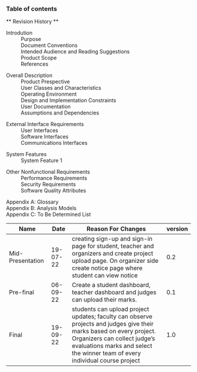 ### Table of contents

** Revision History **

<dl>
    <dt>Introdution</dt>
    <dd>Purpose</dd>
    <dd>Document Conventions</dd>
    <dd>Intended Audience and Reading Suggestions</dd>
    <dd>Product Scope</dd>
    <dd>References</dd>
</dl>

<dl>
    <dt>Overall Description</dt>
    <dd>Product Prespective</dd>
    <dd>User Classes and Characteristics</dd>
    <dd>Operating Environment</dd>
    <dd>Design and Implementation Constraints</dd>
    <dd>User Documentation</dd>
    <dd>Assumptions and Dependencies</dd>
</dl>

<dl>
    <dt>External Interface Requirements</dt>
    <dd>User Interfaces</dd>
    <dd>Software Interfaces</dd>
    <dd>Communications Interfaces</dd>
</dl>

<dl>
    <dt>System Features</dt>
    <dd>System Feature 1</dd>
</dl>

<dl>
    <dt>Other Nonfunctional Requirements</dt>
    <dd>Performance Requirements</dd>
    <dd>Security Requirements</dd>
    <dd>Software Quality Attributes</dd>
</dl>

<dl>
    <dt>Appendix A: Glossary</dt>
    <dt>Appendix B: Analysis Models</dt>
    <dt>Appendix C: To Be Determined List</dt>
</dl>

| Name  | Date  | Reason For Changes  | version  |
| ----- | ----  |-------------------- | -------- |
| Mid- Presentation | 19-07-22  | creating sign-up and sign-in page for student, teacher and organizers and create project upload page. On organizer side create notice page where student can view notice | 0.2 |
| Pre-final | 06-09-22  | Create a student dashboard, teacher dashboard and judges can upload their marks. | 0.1 |
| Final | 19-09-22  | students can upload project updates; faculty can observe projects and judges give their marks based on every project. Organizers can collect judge’s evaluations marks and select the winner team of every individual course project | 1.0 |